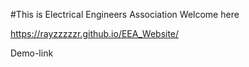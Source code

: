 #This is Electrical Engineers Association
Welcome here

https://rayzzzzzr.github.io/EEA_Website/

Demo-link
